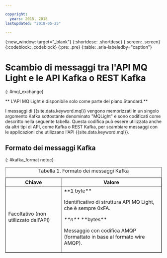 ```yaml
---

copyright:
  years: 2015, 2018
lastupdated: "2018-05-25"

---
```


{:new_window: target="_blank"}
{:shortdesc: .shortdesc}
{:screen: .screen}
{:codeblock: .codeblock}
{:pre: .pre}
{:table: .aria-labeledby="caption"}

# Scambio di messaggi tra l'API MQ Light e le API Kafka o REST Kafka
{: #mql_exchange}

** L'API MQ Light è disponibile solo come parte del piano Standard.**
<br/>

I messaggi di {{site.data.keyword.mql}} vengono memorizzati in un singolo argomento Kafka sottostante denominato "MQLight" e sono codificati come descritto nella seguente tabella. Questa codifica può essere utilizzata anche da altri tipi di API, come Kafka o REST Kafka, per scambiare messaggi con le applicazioni che utilizzano
l'API {{site.data.keyword.mql}}.

## Formato dei messaggi Kafka
{: #kafka_format notoc}

<table border='1'>
<caption>Tabella 1. Formato dei messaggi Kafka</caption>
  <tr>
    <th> Chiave </th>
    <th> Valore </th>
  </tr>
  <tr>
    <td> Facoltativo (non utilizzato dall'API)
	<p></p>
	</td>
    <td>**1 byte**
	<p>		     Identificativo di struttura API MQ Light, che è sempre 0xFA.</p>
    <p><var class="keyword varname">**n**</var> **bytes**</p>
    <p>		    Messaggio con codifica AMQP (formattato in base al formato wire AMQP). </p></td>
  </tr>
</table>


